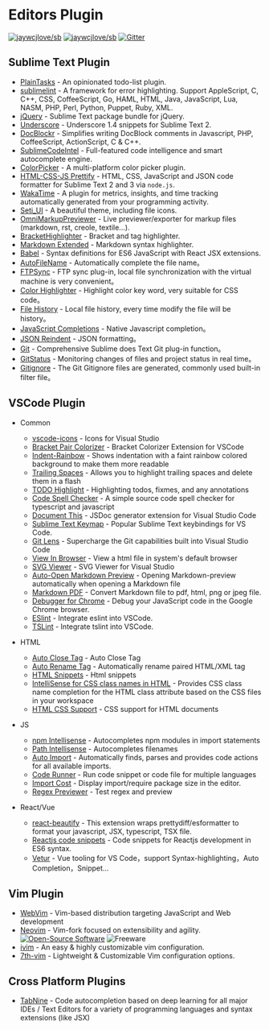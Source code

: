 Editors Plugin
===
<!--rehype:style=font-size: 38px; border-bottom: 0; display: flex; min-height: 260px; align-items: center; justify-content: center;-->

[![jaywcjlove/sb](https://jaywcjlove.github.io/sb/ico/awesome.svg)](https://github.com/jaywcjlove/awesome-mac) [![jaywcjlove/sb](https://jaywcjlove.github.io/sb/lang/chinese.svg)](editor-plugin-zh.md) [![Gitter](https://jaywcjlove.github.io/sb/ico/gitter.svg)](https://gitter.im/awesome-mac/en?utm_source=badge&utm_medium=badge&utm_campaign=pr-badge)
<!--rehype:style=text-align: center;-->

## Sublime Text Plugin

* [PlainTasks](https://packagecontrol.io/packages/PlainTasks) - An opinionated todo-list plugin.
* [sublimelint](https://github.com/lunixbochs/sublimelint) - A framework for error highlighting. Support AppleScript, C, C++, CSS, CoffeeScript, Go, HAML, HTML, Java, JavaScript, Lua, NASM, PHP, Perl, Python, Puppet, Ruby, XML.
* [jQuery](https://packagecontrol.io/packages/jQuery) - Sublime Text package bundle for jQuery.
* [Underscore](https://packagecontrol.io/packages/Underscore.js%20Snippets) - Underscore 1.4 snippets for Sublime Text 2.
* [DocBlockr](https://packagecontrol.io/packages/DocBlockr) - Simplifies writing DocBlock comments in Javascript, PHP, CoffeeScript, ActionScript, C & C++.
* [SublimeCodeIntel](https://packagecontrol.io/packages/SublimeCodeIntel) - Full-featured code intelligence and smart autocomplete engine.
* [ColorPicker](https://packagecontrol.io/packages/ColorPicker) - A multi-platform color picker plugin.
* [HTML-CSS-JS Prettify](https://packagecontrol.io/packages/HTML-CSS-JS%20Prettify) - HTML, CSS, JavaScript and JSON code formatter for Sublime Text 2 and 3 via `node.js`.
* [WakaTime](https://packagecontrol.io/packages/WakaTime) - A plugin for metrics, insights, and time tracking automatically generated from your programming activity.
* [Seti_UI](https://packagecontrol.io/packages/Seti_UI) - A beautiful theme, including file icons.
* [OmniMarkupPreviewer](https://packagecontrol.io/packages/OmniMarkupPreviewer) - Live previewer/exporter for markup files (markdown, rst, creole, textile...).
* [BracketHighlighter](https://packagecontrol.io/packages/BracketHighlighter) - Bracket and tag highlighter.
* [Markdown Extended](https://packagecontrol.io/packages/Markdown%20Extended) - Markdown syntax highlighter.
* [Babel](https://packagecontrol.io/packages/Babel) - Syntax definitions for ES6 JavaScript with React JSX extensions.
* [AutoFileName](https://packagecontrol.io/packages/AutoFileName) - Automatically complete the file name。
* [FTPSync](https://packagecontrol.io/packages/FTPSync) - FTP sync plug-in, local file synchronization with the virtual machine is very convenient。
* [Color Highlighter](https://packagecontrol.io/packages/Color%20Highlighter) - Highlight color key word, very suitable for CSS code。
* [File History](https://packagecontrol.io/packages/File%20History) - Local file history, every time modify the file will be history。
* [JavaScript Completions](https://packagecontrol.io/packages/JavaScript%20Completions) - Native Javascript completion。
* [JSON Reindent](https://packagecontrol.io/packages/JSON%20Reindent) - JSON formatting。
* [Git](https://packagecontrol.io/packages/Git) - Comprehensive Sublime does Text Git plug-in function。
* [GitStatus](https://packagecontrol.io/packages/GitStatus) - Monitoring changes of files and project status in real time。
* [Gitignore](https://packagecontrol.io/packages/Gitignore) - The Git Gitignore files are generated, commonly used built-in filter file。


## VSCode Plugin

* Common

  * [vscode-icons](https://github.com/vscode-icons/vscode-icons) - Icons for Visual Studio
  * [Bracket Pair Colorizer](https://github.com/CoenraadS/Bracket-Pair-Colorizer-2) - Bracket Colorizer Extension for VSCode
  * [Indent-Rainbow](https://github.com/oderwat/vscode-indent-rainbow) - Shows indentation with a faint rainbow colored background to make them more readable
  * [Trailing Spaces](https://github.com/shardulm94/vscode-trailingspaces) - Allows you to highlight trailing spaces and delete them in a flash
  * [TODO Highlight](https://github.com/wayou/vscode-todo-highlight) - Highlighting todos, fixmes, and any annotations
  * [Code Spell Checker](https://github.com/Jason-Rev/vscode-spell-checker) - A simple source code spell checker for typescript and javascript
  * [Document This](https://github.com/joelday/vscode-docthis) - JSDoc generator extension for Visual Studio Code
  * [Sublime Text Keymap](https://github.com/Microsoft/vscode-sublime-keybindings) - Popular Sublime Text keybindings for VS Code.
  * [Git Lens](https://github.com/eamodio/vscode-gitlens) - Supercharge the Git capabilities built into Visual Studio Code
  * [View In Browser](https://github.com/hellopao/view-in-browser) - View a html file in system's default browser
  * [SVG Viewer](https://github.com/cssho/vscode-svgviewer) - SVG Viewer for Visual Studio
  * [Auto-Open Markdown Preview](https://github.com/hnw/vscode-auto-open-markdown-preview) - Opening Markdown-preview automatically when opening a Markdown file
  * [Markdown PDF](https://github.com/yzane/vscode-markdown-pdf) - Convert Markdown file to pdf, html, png or jpeg file.
  * [Debugger for Chrome](https://github.com/Microsoft/vscode-chrome-debug) - Debug your JavaScript code in the Google Chrome browser.
  * [ESlint](https://github.com/Microsoft/vscode-eslint) - Integrate eslint into VSCode.
  * [TSLint](https://github.com/microsoft/vscode-tslint) - Integrate tslint into VSCode.

* HTML
  * [Auto Close Tag](https://github.com/formulahendry/vscode-auto-close-tag) - Auto Close Tag
  * [Auto Rename Tag](https://github.com/formulahendry/vscode-auto-rename-tag) - Automatically rename paired HTML/XML tag
  * [HTML Snippets](https://marketplace.visualstudio.com/items?itemName=abusaidm.html-snippets) - Html snippets
  * [IntelliSense for CSS class names in HTML](https://github.com/Zignd/HTML-CSS-Class-Completion) - Provides CSS class name completion for the HTML class attribute based on the CSS files in your workspace
  * [HTML CSS Support](https://github.com/ecmel/vscode-html-css) - CSS support for HTML documents

* JS
  * [npm Intellisense](https://github.com/ChristianKohler/NpmIntellisense) - Autocompletes npm modules in import statements
  * [Path Intellisense](https://github.com/ChristianKohler/PathIntellisense) - Autocompletes filenames
  * [Auto Import](https://github.com/soates/Auto-Import) - Automatically finds, parses and provides code actions for all available imports.
  * [Code Runner](https://github.com/formulahendry/vscode-code-runner) - Run code snippet or code file for multiple languages
  * [Import Cost](https://github.com/wix/import-cost) - Display import/require package size in the editor.
  * [Regex Previewer](https://github.com/chrmarti/vscode-regex) - Test regex and preview

* React/Vue
  * [react-beautify](https://github.com/taichi/react-beautify) -  This extension wraps prettydiff/esformatter to format your javascript, JSX, typescript, TSX file.
  * [Reactjs code snippets](https://github.com/xabikos/vscode-react) - Code snippets for Reactjs development in ES6 syntax.
  * [Vetur](https://github.com/vuejs/vetur) - Vue tooling for VS Code，support Syntax-highlighting，Auto Completion，Snippet...

## Vim Plugin

* [WebVim](https://github.com/krampstudio/webvim) - Vim-based distribution targeting JavaScript and Web development
* [Neovim](https://neovim.io/) - Vim-fork focused on extensibility and agility. [![Open-Source Software][OSS Icon]](https://github.com/neovim/neovim) ![Freeware][Freeware Icon]
* [ivim](https://github.com/kepbod/ivim) - An easy & highly customizable vim configuration.
* [7th-vim](https://github.com/dofy/7th-vim) - Lightweight & Customizable Vim configuration options.

## Cross Platform Plugins

* [TabNine](https://tabnine.com) - Code autocompletion based on deep learning for all major IDEs / Text Editors for a variety of programming languages and syntax extensions (like JSX)

[OSS Icon]: https://jaywcjlove.github.io/sb/ico/min-oss.svg
[Freeware Icon]: https://jaywcjlove.github.io/sb/ico/min-free.svg
[app-store Icon]: https://jaywcjlove.github.io/sb/ico/min-app-store.svg

<!--idoc:config:
title: Editors Plugin Sharing Recommendation -
description: Editors Plugin Sharing Recommendation - Awesome Mac
-->